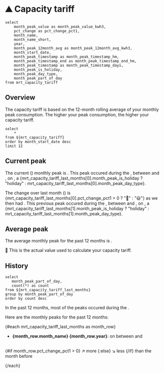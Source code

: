 # ⛰️ Capacity tariff

```mrt_capacity_tariff
select
    month_peak_value as month_peak_value_kwh3,
    pct_change as pct_change_pct1,
    month_name,
    month_name_short,
    year,
    month_peak_12month_avg as month_peak_12month_avg_kwh3,
    month_start_date,
    month_peak_timestamp as month_peak_timestamp_hm,
    month_peak_timestamp_end as month_peak_timestamp_end_hm,
    month_peak_timestamp as month_peak_timestamp_days,
    month_peak_is_holiday,
    month_peak_day_type,
    month_peak_part_of_day
from mrt_capacity_tariff
```

## Overview

The capacity tariff is based on the 12-month rolling average of your monthly peak consumption. The higher your peak consumption, the higher your capacity tariff.

<Chart data={mrt_capacity_tariff} x=month_start_date>
    <Bar y=month_peak_value_kwh3 />
    <Line y=month_peak_12month_avg_kwh3 name="Rolling average" />
</Chart>

```mrt_capacity_tariff_last_months
select
    *
from ${mrt_capacity_tariff}
order by month_start_date desc
limit 12
```

## Current peak

The current
(<Value data={mrt_capacity_tariff_last_months} column=month_name_short/>)
monthly peak is
**<Value data={mrt_capacity_tariff_last_months} column=month_peak_value_kwh3/>**.
This peak occured during the <Value data={mrt_capacity_tariff_last_months} column=month_peak_part_of_day />,
between <Value data={mrt_capacity_tariff_last_months} column=month_peak_timestamp_hm/>
and <Value data={mrt_capacity_tariff_last_months} column=month_peak_timestamp_end_hm/>,
on <Value data={mrt_capacity_tariff_last_months} column=month_peak_timestamp_days />,
a
{mrt_capacity_tariff_last_months[0].month_peak_is_holiday ? "holiday" : mrt_capacity_tariff_last_months[0].month_peak_day_type}.

The change over last month
(<Value data={mrt_capacity_tariff_last_months} column=month_name_short row=1/>)
is
**<Value data={mrt_capacity_tariff_last_months} column=pct_change_pct1/>**
{mrt_capacity_tariff_last_months[0].pct_change_pct1 > 0 ? "🙁" : "😃"}
as we then had <Value data={mrt_capacity_tariff_last_months} column=month_peak_value_kwh3 row=1/>.
This previous peak occured during the <Value data={mrt_capacity_tariff_last_months} column=month_peak_part_of_day row=1 />,
between <Value data={mrt_capacity_tariff_last_months} column=month_peak_timestamp_hm row=1/>
and <Value data={mrt_capacity_tariff_last_months} column=month_peak_timestamp_end_hm row=1/>,
on <Value data={mrt_capacity_tariff_last_months} column=month_peak_timestamp_days row=1/>,
a
{mrt_capacity_tariff_last_months[1].month_peak_is_holiday ? "holiday" : mrt_capacity_tariff_last_months[1].month_peak_day_type}.

## Average peak

 The average monthly peak for the past 12 months is
 **<Value data={mrt_capacity_tariff_last_months} column=month_peak_12month_avg_kwh3/>**.

 💸 This is the actual value used to calculate your capacity tariff.

 ## History

 ```mrt_capacity_tariff_part_of_day
 select
    month_peak_part_of_day,
    count(*) as count
from ${mrt_capacity_tariff_last_months}
group by month_peak_part_of_day
order by count desc
 ```

In the past 12 months, most of the peaks occured during the **<Value data={mrt_capacity_tariff_part_of_day} column=month_peak_part_of_day />**.

<BarChart
    data={mrt_capacity_tariff_part_of_day}
    x=month_peak_part_of_day
    y=count
    swapXY=true
/>

Here are the monthly peaks for the past 12 months:

{#each mrt_capacity_tariff_last_months as month_row}

* **{month_row.month_name} {month_row.year}**: <Value data={month_row} column=month_peak_value_kwh3 /> on <Value data={month_row} column=month_peak_timestamp_days /> between <Value data={month_row} column=month_peak_timestamp_hm /> and <Value data={month_row} column=month_peak_timestamp_end_hm />
<br/>
<Value data={month_row} column=pct_change_pct1 />
{#if month_row.pct_change_pct1 > 0}
↗️ more
{:else}
↘️ less
{/if}
than the month before

{/each}

